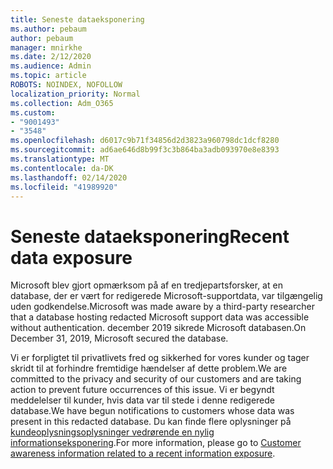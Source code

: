 ```yaml
---
title: Seneste dataeksponering
ms.author: pebaum
author: pebaum
manager: mnirkhe
ms.date: 2/12/2020
ms.audience: Admin
ms.topic: article
ROBOTS: NOINDEX, NOFOLLOW
localization_priority: Normal
ms.collection: Adm_O365
ms.custom:
- "9001493"
- "3548"
ms.openlocfilehash: d6017c9b71f34856d2d3823a960798dc1dcf8280
ms.sourcegitcommit: ad6ae646d8b99f3c3b864ba3adb093970e8e8393
ms.translationtype: MT
ms.contentlocale: da-DK
ms.lasthandoff: 02/14/2020
ms.locfileid: "41989920"
---
```

# <a name="recent-data-exposure"></a><span data-ttu-id="5edea-102">Seneste dataeksponering</span><span class="sxs-lookup"><span data-stu-id="5edea-102">Recent data exposure</span></span>

<span data-ttu-id="5edea-103">Microsoft blev gjort opmærksom på af en tredjepartsforsker, at en database, der er vært for redigerede Microsoft-supportdata, var tilgængelig uden godkendelse.</span><span class="sxs-lookup"><span data-stu-id="5edea-103">Microsoft was made aware by a third-party researcher that a database hosting redacted Microsoft support data was accessible without authentication.</span></span> <span data-ttu-id="5edea-104">december 2019 sikrede Microsoft databasen.</span><span class="sxs-lookup"><span data-stu-id="5edea-104">On December 31, 2019, Microsoft secured the database.</span></span>

<span data-ttu-id="5edea-105">Vi er forpligtet til privatlivets fred og sikkerhed for vores kunder og tager skridt til at forhindre fremtidige hændelser af dette problem.</span><span class="sxs-lookup"><span data-stu-id="5edea-105">We are committed to the privacy and security of our customers and are taking action to prevent future occurrences of this issue.</span></span> <span data-ttu-id="5edea-106">Vi er begyndt meddelelser til kunder, hvis data var til stede i denne redigerede database.</span><span class="sxs-lookup"><span data-stu-id="5edea-106">We have begun notifications to customers whose data was present in this redacted database.</span></span> <span data-ttu-id="5edea-107">Du kan finde flere oplysninger på [kundeoplysningsoplysninger vedrørende en nylig informationseksponering](https://aka.ms/privacyinfo).</span><span class="sxs-lookup"><span data-stu-id="5edea-107">For more information, please go to [Customer awareness information related to a recent information exposure](https://aka.ms/privacyinfo).</span></span>
